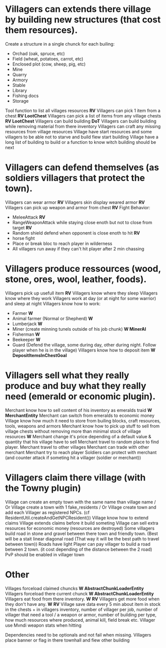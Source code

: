 # Villagers can extends there village by building new structures (that cost them resources).
Create a structure in a single chunck for each builing:
 <!-- - Townhall -->
 <!-- - House -->
 - Orchad (oak, spruce, etc)
 - Field (wheat, potatoes, carrot, etc)
 - Enclosed plot (cow, sheep, pig, etc)
 - Mine
 - Quarry
 - Armory
 - Stable
 - Library
 - Fishing docs
 - Storage
<!-- Villages contains building linked to structures -->
Tool function to list all villages resources **RV**
Villagers can pick 1 item from a chest **RV LootChest**
Villagers can pick a list of items from any village chests **RV LootChest**
Villagers can build building **DoT**
Villagers can build building while removing material from there inventory
Villagers can craft any missing resources from village resources
Village have start resources and some villagers to be able not to starve and build fiew start building
Village have a long list of building to build or a function to know witch building should be next

# Villagers can defend themselves (as soldiers villagers that protect the town).
Villagers can wear armor **RV**
Villagers skin display weared armor **RV**
Villagers can pick up weapon and armor from chest **RV**
Fight Behavior: 
 - MeleeAttack **RV**
 - RangeWeaponAttack while staying close enoth but not to close from target **RV**
 - Random shield defend when opponent is close enoth to hit **RV**
 - horse fight
 - Place or break bloc to reach player in wilderness
 - All villagers run away if they can't hit player after 2 min chassing

# Villagers produce ressources (wood, stone, ores, wool, leather, foods).
Villagers pick up usefull item **RV**
Villagers know where they sleep
Villagers know where they work
Villagers work at day (or at night for some warrior) and sleep at night
Villagers know how to work:
 - Farmer **W**
 - Animal farmer (Normal or Shepherd) **W**
 - Lumberjack **W**
 - Miner (create minning tunels outside of his job chunk) **W MinerAI**
 - Fisherman **W**
 - Beekeeper **W**
 - Guard (Defend the village, some during day, other during night. Follow player when he is in the village)
Villagers know how to deposit item **W DepositItemsInChestGoal**


# Villagers sell what they really produce and buy what they really need (emerald or economic plugin).
Merchant know how to sell content of his inventory as emeralds traid **W MerchantEntity**
Merchant can switch from emeralds to economic money
Village know how much it need to store from builing blocks, craft resources, tools, weapons and armors
Merchant know how to pick up stuff to sell from village chests without removing more than minimal stock of village resources **W**
Merchant change it's price depending of a default value & quantity that his village have to sell
Merchant travel to random place to find player.
Merchant travel to other villages
Merchant can trade with other merchant
Merchant try to reach player
Soldiers can protect with merchant (and counter attack if someting hit a villager (soldier or merchant))

# Villagers claim there village (with the Towny plugin)
Village can create an empty town with the same name than village name / Or Village create a town with 1 fake_residents / Or Village create town and add each Villager as registered NPCs. (cf ResidentUtil.createAndGetNPCResident())
Village know how to extend claims
Village extends claims before it build someting
Village can sell extra resources for economic money (resources are destroyed)
Some villagers build road in stone and gravel between there town and friendly town. (Best will be a stait linear diagonal road (That way it will be the best path to travel between town)) Roads have light
Player can pay villager to build a road between 2 town. (it cost depending of the distance between the 2 road)
PvP should be enabled in villager town

# Other
Villages forceload claimed chuncks **W AbstractChunkLoaderEntity**
Villagers forceload there current chunck **W AbstractChunkLoaderEntity**
Villagers eat food from there inventory. **W** **RV**
Villagers get more food when they don't have any. **W** **RV**
Village save data every 5 min about item in stock in the chests + in villagers inventory, number of villager per job, number of villager that need a tool / a weapon or armor, number of building per type, how much resources where produced, animal kill, field break etc.
Villager use Mvndi weapon stats when hitting


Dependencies need to be optionals and not fail when missing.
Villagers place banner or flag in there townhall and fiew other building